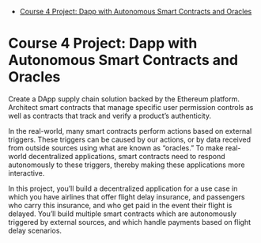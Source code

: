 
- [Course 4 Project: Dapp with Autonomous Smart Contracts and Oracles](#course-4-project-dapp-with-autonomous-smart-contracts-and-oracles)

# Course 4 Project: Dapp with Autonomous Smart Contracts and Oracles

Create a DApp supply chain solution backed by the Ethereum platform. Architect smart contracts that manage specific user permission controls as well as contracts that track and verify a product’s authenticity.

In the real-world, many smart contracts perform actions based on external triggers. These triggers can be caused by our actions, or by data received from outside sources using what are known as “oracles.” To make real-world decentralized applications, smart contracts need to respond autonomously to these triggers, thereby making these applications more interactive.

In this project, you’ll build a decentralized application for a use case in which you have airlines that offer flight delay insurance, and passengers who carry this insurance, and who get paid in the event their flight is delayed. You’ll build multiple smart contracts which are autonomously triggered by external sources, and which handle payments based on flight delay scenarios.
